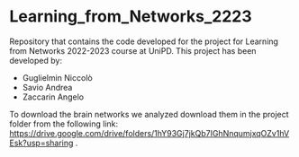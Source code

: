 # Learning_from_Networks_2223
 Repository that contains the code developed for the project for Learning from Networks 2022-2023 course at UniPD.
This project has been developed by:
- Guglielmin Niccolò
- Savio Andrea
- Zaccarin Angelo

To download the brain networks we analyzed download them in the project folder from the following link: https://drive.google.com/drive/folders/1hY93Gj7jkQb7IGhNnqumjxqOZv1hVEsk?usp=sharing .